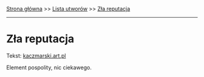 [Strona główna](../index.md) >> [Lista utworów](../list.md) >> [Zła reputacja](694.md)

---

# Zła reputacja

Tekst: [kaczmarski.art.pl](https://www.kaczmarski.art.pl/tworczosc/wiersze/zla-reputacja/)

Element pospolity, nic ciekawego.